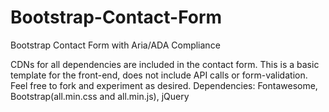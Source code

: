 # Bootstrap-Contact-Form
Bootstrap Contact Form with Aria/ADA Compliance

CDNs for all dependencies are included in the contact form. This is a basic template for the front-end, does not include API calls or form-validation. Feel free to fork and experiment as desired.
Dependencies: Fontawesome, Bootstrap(all.min.css and all.min.js), jQuery
